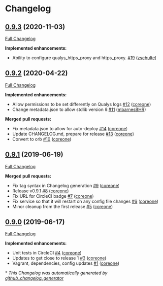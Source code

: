# Changelog

## [0.9.3](https://github.com/broadinstitute/puppet-qualys_agent/tree/0.9.3) (2020-11-03)

[Full Changelog](https://github.com/broadinstitute/puppet-qualys_agent/compare/0.9.2...0.9.3)

**Implemented enhancements:**

- Ability to configure qualys\_https\_proxy and https\_proxy. [\#19](https://github.com/broadinstitute/puppet-qualys_agent/pull/19) ([zschulte](https://github.com/zschulte))

## [0.9.2](https://github.com/broadinstitute/puppet-qualys_agent/tree/0.9.2) (2020-04-22)

[Full Changelog](https://github.com/broadinstitute/puppet-qualys_agent/compare/0.9.1...0.9.2)

**Implemented enhancements:**

- Allow permissions to be set differently on Qualys logs [\#12](https://github.com/broadinstitute/puppet-qualys_agent/pull/12) ([coreone](https://github.com/coreone))
- Change metadata.json to allow stdlib version 6 [\#11](https://github.com/broadinstitute/puppet-qualys_agent/pull/11) ([mbarnesBHR](https://github.com/mbarnesBHR))

**Merged pull requests:**

- Fix metadata.json to allow for auto-deploy [\#14](https://github.com/broadinstitute/puppet-qualys_agent/pull/14) ([coreone](https://github.com/coreone))
- Update CHANGELOG.md, prepare for release [\#13](https://github.com/broadinstitute/puppet-qualys_agent/pull/13) ([coreone](https://github.com/coreone))
- Convert to orb [\#10](https://github.com/broadinstitute/puppet-qualys_agent/pull/10) ([coreone](https://github.com/coreone))

## [0.9.1](https://github.com/broadinstitute/puppet-qualys_agent/tree/0.9.1) (2019-06-19)

[Full Changelog](https://github.com/broadinstitute/puppet-qualys_agent/compare/0.9.0...0.9.1)

**Merged pull requests:**

- Fix tag syntax in Changelog generation [\#9](https://github.com/broadinstitute/puppet-qualys_agent/pull/9) ([coreone](https://github.com/coreone))
- Release v0.9.1 [\#8](https://github.com/broadinstitute/puppet-qualys_agent/pull/8) ([coreone](https://github.com/coreone))
- Fix URL for CircleCI badge [\#7](https://github.com/broadinstitute/puppet-qualys_agent/pull/7) ([coreone](https://github.com/coreone))
- Fix service so that it will restart on any config file changes [\#6](https://github.com/broadinstitute/puppet-qualys_agent/pull/6) ([coreone](https://github.com/coreone))
- Minor cleanup from the first release [\#5](https://github.com/broadinstitute/puppet-qualys_agent/pull/5) ([coreone](https://github.com/coreone))

## [0.9.0](https://github.com/broadinstitute/puppet-qualys_agent/tree/0.9.0) (2019-06-17)

[Full Changelog](https://github.com/broadinstitute/puppet-qualys_agent/compare/26e8779acdf2e053a51423da03a2c73a90c23309...0.9.0)

**Implemented enhancements:**

- Unit tests in CircleCI [\#4](https://github.com/broadinstitute/puppet-qualys_agent/pull/4) ([coreone](https://github.com/coreone))
- Updates to get close to release 1 [\#3](https://github.com/broadinstitute/puppet-qualys_agent/pull/3) ([coreone](https://github.com/coreone))
- Vagrant, dependencies, config updates [\#1](https://github.com/broadinstitute/puppet-qualys_agent/pull/1) ([coreone](https://github.com/coreone))



\* *This Changelog was automatically generated by [github_changelog_generator](https://github.com/github-changelog-generator/github-changelog-generator)*
